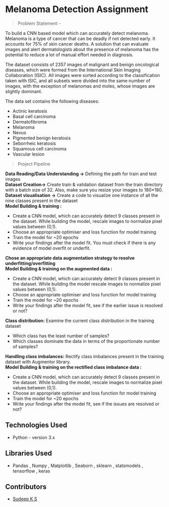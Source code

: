 # Melanoma Detection Assignment
> Problem Statement - 

To build a CNN based model which can accurately detect melanoma. Melanoma is a type of cancer that can be deadly if not detected early. It accounts for 75% of skin cancer deaths. A solution that can evaluate images and alert dermatologists about the presence of melanoma has the potential to reduce a lot of manual effort needed in diagnosis.

The dataset consists of 2357 images of malignant and benign oncological diseases, which were formed from the International Skin Imaging Collaboration (ISIC). All images were sorted according to the classification taken with ISIC, and all subsets were divided into the same number of images, with the exception of melanomas and moles, whose images are slightly dominant.

The data set contains the following diseases:

* Actinic keratosis
* Basal cell carcinoma
* Dermatofibroma
* Melanoma
* Nevus
* Pigmented benign keratosis
* Seborrheic keratosis
* Squamous cell carcinoma
* Vascular lesion

> Project Pipeline

<b>Data Reading/Data Understanding →</b> Defining the path for train and test images <br>
<b>Dataset Creation→</b> Create train & validation dataset from the train directory with a batch size of 32. Also, make sure you resize your images to 180*180.<br>
<b>Dataset visualisation →</b> Create a code to visualize one instance of all the nine classes present in the dataset <br>
<b>Model Building & training :</b> <br>

* Create a CNN model, which can accurately detect 9 classes present in the dataset. While building the model, rescale images to normalize pixel values between (0,1).
* Choose an appropriate optimiser and loss function for model training
* Train the model for ~20 epochs
* Write your findings after the model fit. You must check if there is any evidence of model overfit or underfit.<br>

<b>Chose an appropriate data augmentation strategy to resolve underfitting/overfitting</b><br>
<b>Model Building & training on the augmented data :</b><br>

* Create a CNN model, which can accurately detect 9 classes present in the dataset. While building the model rescale images to normalize pixel values between (0,1).<br>
* Choose an appropriate optimiser and loss function for model training<br>
* Train the model for ~20 epochs<br>
* Write your findings after the model fit, see if the earlier issue is resolved or not?<br>

<b>Class distribution:</b> Examine the current class distribution in the training dataset <br>

* Which class has the least number of samples?<br>
* Which classes dominate the data in terms of the proportionate number of samples?<br>

<b>Handling class imbalances:</b> Rectify class imbalances present in the training dataset with Augmentor library.<br>
<b>Model Building & training on the rectified class imbalance data :</b>

* Create a CNN model, which can accurately detect 9 classes present in the dataset. While building the model, rescale images to normalize pixel values between (0,1).<br>
* Choose an appropriate optimiser and loss function for model training<br>
* Train the model for ~20 epochs<br>
* Write your findings after the model fit, see if the issues are resolved or not?<br>

## Technologies Used
- Python - version 3.x

## Libraries Used
- Pandas , Numpy , Matplotlib , Seaborn , sklearn , statsmodels , tensorflow , keras

## Contributors
* [Sudeep K S](https://github.com/Sudeep-KS)
